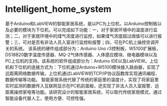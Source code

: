 # Intelligent_home_system
基于Arduino和LabVIEW的智能家居系统，是以PC为上位机，以Arduino控制板以及必要的模块为下位机，可以完成如下功能：一，对于家居环境中的温度进行监测；二，对于家居环境中的煤气浓度进行监控，如果煤气浓度超过阈值可以进行报警；三，可对是否有非法人员入室进行监控和报警；四，可在PC机上操控空调开关的系统。
该系统的硬件组成部分为：Arduino Uno r3控制板，W5100扩展板，DS18B20数字温度传感器、MQ-2气体传感器、人体感应模块、继电器模块以及PC上位机的支持。该系统的软件组成部分为：Arduino IDE以及LabVIEW。上位机和下位机的连接方式为：下位机通过Arduino+W5100模块接入路由器，实现了远距离网络数据传输，上位机通过LabVIEW的TCP/IP协议函数库实现通讯编程、数据传输等功能。
智能家居系统代替了传统的家庭里的温度计，实现了将家庭里实时监测的数据传入互联网显示在PC机前面板，还实现了非法人员入室报警、远距离操控家电等功能。该研究设计的智能家居系统，可以取代传统家居模式，通过智能设备代替人工，使用方便、可控性强。
